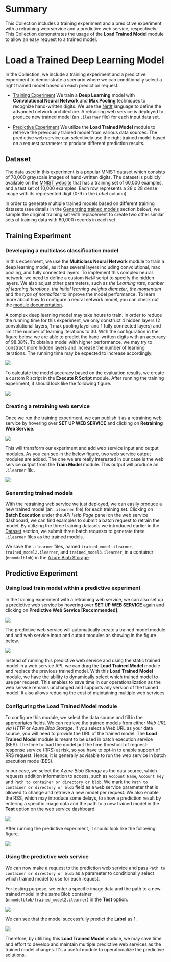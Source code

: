 # Summary #
This Collection includes a training experiment and a predictive experiment with a retraining web service and a predictive web service, respectively. This Collection demonstrates the usage of the **Load Trained Model** module to allow an easy request to a trained model.


# Load a Trained Deep Learning Model #
In the Collection, we include a training experiment and a predictive experiment to demonstrate a scenario where we can conditionally select a right trained model based on each prediction request.

- [Training Experiment](#training-experiment) We train a **Deep Learning** model with **Convolutional Neural Network** and **Max Pooling** techniques to recognize hand-written digits. We use the [Net#](http://azure.microsoft.com/en-us/documentation/articles/machine-learning-azure-ml-netsharp-reference-guide) language to define the advanced network architecture. A retraining web service is deployed to produce new trained model (an `.ilearner` file) for each input data set.

- [Predictive Experiment](#predictive-experiment) We utilize the **Load Trained Model** module to retrieve the previously trained model from various data sources. The predictive web service can selectively use the right trained model based on a request parameter to produce different prediction results.


## <a name="dataset"></a> Dataset ##
The data used in this experiment is a popular MNIST dataset which consists of 70,000 grayscale images of hand-written digits. The dataset is publicly available on the [MNIST website](http://yann.lecun.com/exdb/mnist) that has a training set of 60,000 examples, and a test set of 10,000 examples. Each row represents a 28 x 28 dense image with its represented digit (0-9 in the *Label* column).

In order to generate multiple trained models based on different training datasets (see details in the [Generating trained models](#generate) section below), we sample the original training set with replacement to create two other similar sets of training data with 60,000 records in each set.


## <a name="training-experiment"></a> Training Experiment ##

### Developing a multiclass classification model ###
In this experiment, we use the **Multiclass Neural Network** module to train a deep learning model, as it has several layers including convolutional, max pooling, and fully connected layers. To implement this complex neural network, we need to define a custom _Net#_ script to specify the hidden layers. We also adjust other parameters, such as _the Learning rate_, _number of learning iterations_, _the initial learning weights diameter_, _the momentum_ and _the type of normalizer_ to improve the model performance. To learn more about how to configure a neural network model, you can check out the [module documentation](https://msdn.microsoft.com/library/azure/e8b401fb-230a-4b21-bd11-d1fda0d57c1f).

A complex deep learning model may take hours to train. In order to reduce the running time for this experiment, we only construct 4 hidden layers (2 convolutional layers, 1 max pooling layer and 1 fully connected layers) and limit the number of learning iterations to 30. With the configuration in the figure below, we are able to predict the hand-written digits with an accuracy of 98.38%. To obtain a model with higher performance, we may try to construct more hidden layers and increase the number of learning iterations. The running time may be expected to increase accordingly.

![][image1]

To calculate the model accuracy based on the evaluation results, we create a custom R script in the **Execute R Script** module. After running the training experiment,
it should look like the following figure.

![][image2]


### Creating a retraining web service ###
Once we run the training experiment, we can publish it as a retraining web service by hovering over **SET UP WEB SERVICE** and clicking on **Retraining Web Service**.

![][image3]

This will transform our experiment and add web service input and output modules. As you can see in the below figure, two web service output modules are added. The one we are really interested in our case is the web service output from the **Train Model** module. This output will produce an `.ilearner` file.

![][image4]


### <a name="generate"></a> Generating trained models ###
With the retraining web service we just deployed, we can easily produce a new trained model (an `.ilearner` file) for each training set. Clicking on **Batch Execution** under the *API Help Page* panel on the web service dashboard, we can find examples to submit a batch request to retrain the model. By utilizing the three training datasets we introduced earlier in the [Dataset](#dataset) section, we submit three batch requests to generate three `.ilearner` files as the trained models.

We save the `.ilearner` files, named `trained_model.ilearner`, `trained_model2.ilearner`, and `trained_model3.ilearner`, in a container (`nnmodelblob`) in the [Azure Blob Storage](https://azure.microsoft.com/en-us/services/storage/blobs/).


## <a name="predictive-experiment"></a> Predictive Experiment ##

### Using load train model within a predictive experiment ###
In the training experiment with a retraining web service, we can also set up a predictive web service by hovering over **SET UP WEB SERVICE** again and clicking on **Predictive Web Service [Recommended]**.

![][image5]

The predictive web service will automatically create a trained model module and add web service input and output modules as showing in the figure below.

![][image6]

Instead of running this predictive web service and using the static trained model in a web service API, we can drag the **Load Trained Model** module and replace the previous trained model. With this **Load Trained Model** module, we have the ability to dynamically select which trained model to use per request. This enables to save time in our operationalization as the web service remains unchanged and supports any version of the trained model. It also allows reducing the cost of maintaining multiple web services.


### Configuring the Load Trained Model module ###
To configure this module, we select the data source and fill in the appropriates fields. We can retrieve the trained models from either *Web URL via HTTP* or *Azure Blob Storage*. If you select a Web URL as your data source, you will need to provide the URL of the trained model. The **Load Trained Model** module is meant to be used in batch execution service (BES). The time to load the model put the time threshold of request-response service (RRS) at risk, so you have to opt-in to enable support of RRS request. Hence, it is generally advisable to run the web service in batch execution mode (BES).

In our case, we select the *Azure Blob Storage* as the data source, which requests addition information to access, such as `Account Name`, `Account key` and `Path to container or directory or blob`. We mark the `Path to container or directory or blob` field as a web service parameter that is allowed to change and retrieve a new model per request. We also enable the RSS, which may introduce some delays, to show a prediction result by entering a specific image data and the path to a new trained model in the **Test** option on the web service dashboard.

![][image7]

After running the predictive experiment, it should look like the following figure.

![][image8]


### Using the predictive web service ###
We can now make a request to the prediction web service and pass `Path to container or directory or blob` as a parameter to conditionally select which trained model to use for each request.

For testing purpose, we enter a specific image data and the path to a new trained model in the same Blob container (`nnmodelblob/trained_model2.ilearner`) in the **Test** option.

![][image9]

We can see that the model successfully predict the **Label** as 1.

![][image10]

Therefore, by utilizing this **Load Trained Model** module, we may save time and effort to develop and maintain multiple predictive web services as the trained model changes. It's a useful module to operationalize the predictive solutions.


<!-- Images -->
[image1]:https://raw.githubusercontent.com/mezmicrosoft/Sample_Experiments/master/Load_a_Trained_Deep_Learning_Model/image1.PNG
[image2]:https://raw.githubusercontent.com/mezmicrosoft/Sample_Experiments/master/Load_a_Trained_Deep_Learning_Model/image2.PNG
[image3]:https://raw.githubusercontent.com/mezmicrosoft/Sample_Experiments/master/Load_a_Trained_Deep_Learning_Model/image3.PNG
[image4]:https://raw.githubusercontent.com/mezmicrosoft/Sample_Experiments/master/Load_a_Trained_Deep_Learning_Model/image4.PNG
[image5]:https://raw.githubusercontent.com/mezmicrosoft/Sample_Experiments/master/Load_a_Trained_Deep_Learning_Model/image5.PNG
[image6]:https://raw.githubusercontent.com/mezmicrosoft/Sample_Experiments/master/Load_a_Trained_Deep_Learning_Model/image6.PNG
[image7]:https://raw.githubusercontent.com/mezmicrosoft/Sample_Experiments/master/Load_a_Trained_Deep_Learning_Model/image7.PNG
[image8]:https://raw.githubusercontent.com/mezmicrosoft/Sample_Experiments/master/Load_a_Trained_Deep_Learning_Model/image8.PNG
[image9]:https://raw.githubusercontent.com/mezmicrosoft/Sample_Experiments/master/Load_a_Trained_Deep_Learning_Model/image9.PNG
[image10]:https://raw.githubusercontent.com/mezmicrosoft/Sample_Experiments/master/Load_a_Trained_Deep_Learning_Model/image10.PNG
